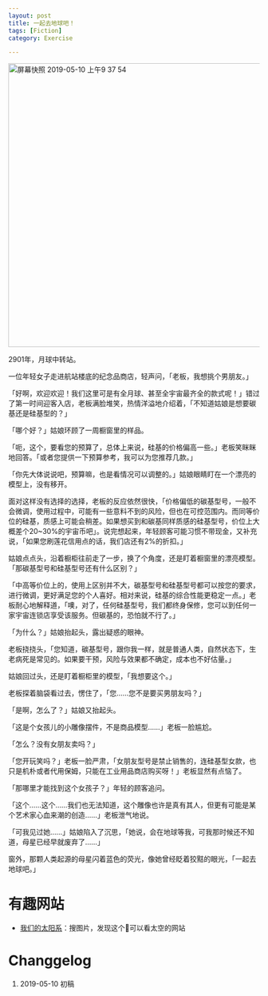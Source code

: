 ```yaml
---
layout: post
title: 一起去地球吧！
tags: [Fiction]
category: Exercise

---
```


<img width="568" alt="屏幕快照 2019-05-10 上午9 37 54" src="https://user-images.githubusercontent.com/23351109/57496807-6fd97b80-7307-11e9-8da4-148bcae22f28.png">

2901年，月球中转站。

一位年轻女子走进航站楼底的纪念品商店，轻声问，「老板，我想挑个男朋友。」

「好啊，欢迎欢迎！我们这里可是有全月球、甚至全宇宙最齐全的款式呢！」错过了第一时间迎客入店，老板满脸堆笑，热情洋溢地介绍着，「不知道姑娘是想要碳基还是硅基型的？」

「哪个好？」姑娘环顾了一周橱窗里的样品。

「呃，这个，要看您的预算了，总体上来说，硅基的价格偏高一些。」老板笑眯眯地回答。「或者您提供一下预算参考，我可以为您推荐几款。」

「你先大体说说吧，预算嘛，也是看情况可以调整的。」姑娘眼睛盯在一个漂亮的模型上，没有移开。

面对这样没有选择的选择，老板的反应依然很快，「价格偏低的碳基型号，一般不会微调，使用过程中，可能有一些意料不到的风险，但也在可控范围内。而同等价位的硅基，质感上可能会稍差。如果想买到和碳基同样质感的硅基型号，价位上大概差个20~30%的宇宙币吧」。说完想起来，年轻顾客可能习惯不带现金，又补充说，「如果您刷莲花信用点的话，我们店还有2%的折扣。」

姑娘点点头，沿着橱柜往前走了一步，换了个角度，还是盯着橱窗里的漂亮模型。「那碳基型号和硅基型号还有什么区别？」

「中高等价位上的，使用上区别并不大，碳基型号和硅基型号都可以按您的要求，进行微调，更好满足您的个人喜好。相对来说，硅基的综合性能更稳定一点。」老板耐心地解释道，「噢，对了，任何硅基型号，我们都终身保修，您可以到任何一家宇宙连锁店享受该服务。但碳基的，恐怕就不行了。」

「为什么？」姑娘抬起头，露出疑惑的眼神。

老板挠挠头，「您知道，碳基型号，跟你我一样，就是普通人类，自然状态下，生老病死是常见的。如果要干预，风险与效果都不确定，成本也不好估量。」


姑娘回过头，还是盯着橱柜里的模型，「我想要这个。」

老板探着脑袋看过去，愣住了，「您……您不是要买男朋友吗？」

「是啊，怎么了？」姑娘又抬起头。

「这是个女孩儿的小雕像摆件，不是商品模型……」老板一脸尴尬。

「怎么？没有女朋友卖吗？」

「您开玩笑吗？」老板一脸严肃，「女朋友型号是禁止销售的，连硅基型女款，也只是机朴或者代用保姆，只能在工业用品商店购买呀！」老板显然有点恼了。

「那哪里才能找到这个女孩子？」年轻的顾客追问。

「这个……这个……我们也无法知道，这个雕像也许是真有其人，但更有可能是某个艺术家心血来潮的创造……」老板泄气地说。

「可我见过她……」姑娘陷入了沉思，「她说，会在地球等我，可我那时候还不知道，母星已经早就废弃了……」

窗外，那颗人类起源的母星闪着蓝色的荧光，像她曾经眨着狡黠的眼光，「一起去地球吧。」

# 有趣网站
- [我们的太阳系](https://www.meet99.com/sky)：搜图片，发现这个可以看太空的网站

# Changgelog
1. 2019-05-10 初稿
